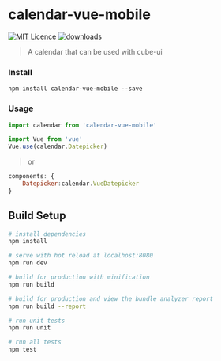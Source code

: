 # calendar-vue-mobile

[![MIT Licence](https://badges.frapsoft.com/os/mit/mit.svg?v=103)](https://opensource.org/licenses/mit-license.php)  [![downloads](https://img.shields.io/npm/dt/calendar-vue-mobile.svg)](https://www.npmjs.com/package/calendar-vue-mobile)

> A calendar that can be used with cube-ui

### Install

```shell
npm install calendar-vue-mobile --save
```


### Usage
```js
import calendar from 'calendar-vue-mobile'

import Vue from 'vue'
Vue.use(calendar.Datepicker) 
```

>or

```js
components: {
    Datepicker:calendar.VueDatepicker
}
```





## Build Setup

``` bash
# install dependencies
npm install

# serve with hot reload at localhost:8080
npm run dev

# build for production with minification
npm run build

# build for production and view the bundle analyzer report
npm run build --report

# run unit tests
npm run unit

# run all tests
npm test
```
